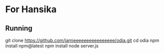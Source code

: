 # For Hansika

## Running
git clone https://github.com/jamieeeeeeeeeeeeeeee/odia.git
cd odia
npm install npm@latest
npm install
node server.js
